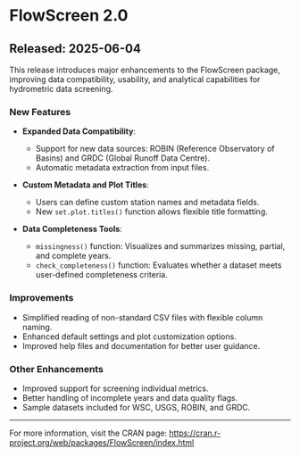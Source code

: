# FlowScreen 2.0

## Released: 2025-06-04

This release introduces major enhancements to the FlowScreen package, improving data compatibility, usability, and analytical capabilities for hydrometric data screening.

### New Features

- **Expanded Data Compatibility**:
  - Support for new data sources: ROBIN (Reference Observatory of Basins) and GRDC (Global Runoff Data Centre).
  - Automatic metadata extraction from input files.

- **Custom Metadata and Plot Titles**:
  - Users can define custom station names and metadata fields.
  - New `set.plot.titles()` function allows flexible title formatting.

- **Data Completeness Tools**:
  - `missingness()` function: Visualizes and summarizes missing, partial, and complete years.
  - `check_completeness()` function: Evaluates whether a dataset meets user-defined completeness criteria.

### Improvements

- Simplified reading of non-standard CSV files with flexible column naming.
- Enhanced default settings and plot customization options.
- Improved help files and documentation for better user guidance.

### Other Enhancements

- Improved support for screening individual metrics.
- Better handling of incomplete years and data quality flags.
- Sample datasets included for WSC, USGS, ROBIN, and GRDC.

---

For more information, visit the CRAN page: https://cran.r-project.org/web/packages/FlowScreen/index.html
